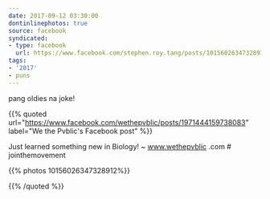 ```yaml
---
date: 2017-09-12 03:30:00
dontinlinephotos: true
source: facebook
syndicated:
- type: facebook
  url: https://www.facebook.com/stephen.roy.tang/posts/10156026347328912
tags:
- '2017'
- puns
---
```


pang oldies na joke!

{{% quoted url="https://www.facebook.com/wethepvblic/posts/1971444159738083" label="We the Pvblic's Facebook post" %}}

Just learned something new in Biology! ~  www.wethepvblic .com   # jointhemovement

{{% photos 10156026347328912%}}



{{% /quoted %}}